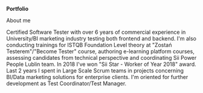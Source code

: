 <b>Portfolio</b>

About me

Certified Software Tester with over 6 years of commercial experience in University/BI marketing industry testing both frontend and backend. I'm also conducting trainings for ISTQB Foundation Level theory at "Zostań Testerem"/"Become Tester" course, authoring e-learning platform courses, assessing candidates from technical perspective and coordinating Sii Power People Lublin team. In 2018 I've won "Sii Star - Worker of Year 2018" award. Last 2 years I spent in Large Scale Scrum teams in projects concerning BI/Data marketing solutions for enterprise clients. I'm oriented for further development as Test Coordinator/Test Manager.
